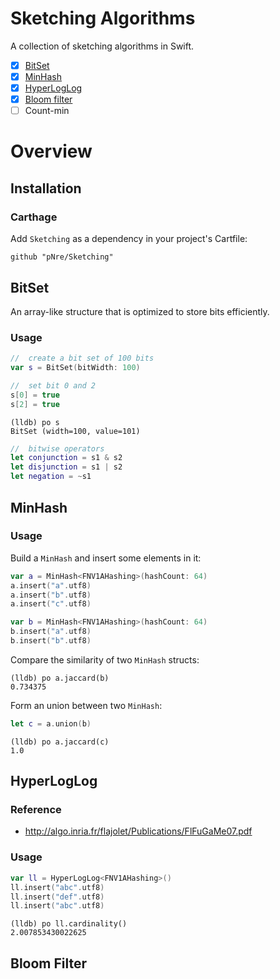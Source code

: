 # Sketching Algorithms
A collection of sketching algorithms in Swift.

* [x] [BitSet](#bitset)
* [x] [MinHash](#minhash)
* [x] [HyperLogLog](#hyperloglog)
* [x] [Bloom filter](#bloom-filter)
* [ ] Count-min

# Overview

## Installation

### Carthage

Add `Sketching` as a dependency in your project's Cartfile:
```
github "pNre/Sketching"
```

## BitSet

An array-like structure that is optimized to store bits efficiently.

### Usage

```swift
//  create a bit set of 100 bits
var s = BitSet(bitWidth: 100)

//  set bit 0 and 2
s[0] = true
s[2] = true
```

```
(lldb) po s
BitSet (width=100, value=101)
```

```swift
//  bitwise operators
let conjunction = s1 & s2
let disjunction = s1 | s2
let negation = ~s1
```

## MinHash

### Usage

Build a `MinHash` and insert some elements in it:

```swift
var a = MinHash<FNV1AHashing>(hashCount: 64)
a.insert("a".utf8)
a.insert("b".utf8)
a.insert("c".utf8)
```

```swift
var b = MinHash<FNV1AHashing>(hashCount: 64)
b.insert("a".utf8)
b.insert("b".utf8)
```

Compare the similarity of two `MinHash` structs:

```
(lldb) po a.jaccard(b)
0.734375
```

Form an union between two `MinHash`:

```swift
let c = a.union(b)
```

```
(lldb) po a.jaccard(c)
1.0
```

## HyperLogLog

### Reference
- http://algo.inria.fr/flajolet/Publications/FlFuGaMe07.pdf

### Usage
```swift
var ll = HyperLogLog<FNV1AHashing>()
ll.insert("abc".utf8)
ll.insert("def".utf8)
ll.insert("abc".utf8)
```

```
(lldb) po ll.cardinality()
2.007853430022625
```

## Bloom Filter

